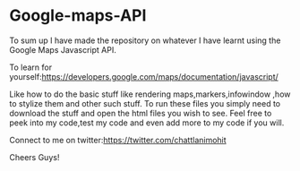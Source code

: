 # Google-maps-API
To sum up I have made the repository on whatever I have learnt using the Google Maps Javascript API.

To learn for yourself:https://developers.google.com/maps/documentation/javascript/


Like how to do the basic stuff like rendering maps,markers,infowindow ,how to stylize them and other such stuff.
To run these files you simply need to download the stuff and open the html files you wish to see.
Feel free to peek into my code,test my code and even add more to my code if you will.

Connect to me on twitter:https://twitter.com/chattlanimohit

Cheers Guys!
